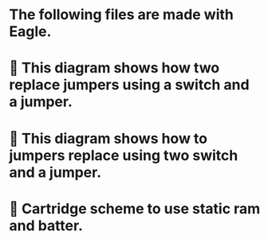 # The following files are made with Eagle.

# 🔹 This diagram shows how two replace jumpers using a switch and a jumper.


# 🔹 This diagram shows how to jumpers replace using two switch and a jumper.


# 🔸 Cartridge scheme to use static ram and batter.

